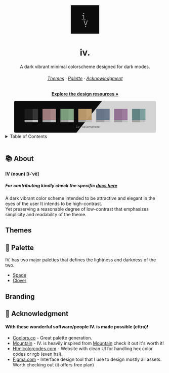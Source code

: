 <div align="center">
  <img src="assets/logo.png" width="90" height="90" />
  <h1>iv.</h1>
  <p>A dark vibrant minimal colorscheme designed for dark modes.</p>
  <h6>
    <a href="#themes">Themes</a> ·
    <a href="#art-palette">Palette</a> ·
    <a href="#gift_heart-acknowledgment">Acknowledgment</a>
  </h6>
  <p><a href="../resources/"><strong>Explore the design resources »</strong></a></p>
  
  <img src="assets/colorscheme.png" height="100" />
    
</div>

<!-- TABLE OF CONTENTS -->
<details>
  <summary>Table of Contents</summary>
  <br />
  <ol>
    <li>
      <a href="#books-about">About the colorscheme</a>
    </li>
    <li>
      <a href="#themes">Themes</a>
      <ul>
        <li><a href="#available-themes">Available Themes</a></li>
      </ul>
    </li>
    <li>
      <a href="#art-palette">Palette</a>
    </li>
    <li>
      <a href="#branding">Branding</a>
      <ul>
        <li><a href="#resources">Resources</a></li>
      </ul>
    </li>
    <li><a href="#gift_heart-acknowledgment">Acknowledgment</a></li>
  </ol>
</details>

<br />

## :books: About
#### IV (noun) [ī-ˈvē]
##### For contributing kindly check the specific [docs here](contributing.md)
A dark vibrant color scheme intended to be attractive and elegant in the eyes of the user It intends to be high-contrast.   
Yet preserving a reasonable degree of low-contrast that emphasizes simplicity and readability of the theme.  

## Themes

## :art: Palette

IV. has two major palettes that defines the lightness and darkness of the two.

- [Spade](../palettes/spade.md)
- [Clover](../palettes/clover.md)

## Branding

## :gift_heart: Acknowledgment
#### With these wonderful software/people IV. is made possible (cttro)!

- [Coolors.co](https://coolors.co) - Great palette generation.
- [Mountain](https://github.com/mountain-theme) - IV. is heavily inspired from [Mountain](https://github.com/mountain-theme) check it out it's worth it!
- [Htmlcolorcodes.com](https://htmlcolorcodes.com) - Website with clean UI for handling hex color codes or rgb (even hsl).
- [Figma.com](https://figma.com) - Interface design tool that I use to design mostly all assets. Worth checking out (it offers free plan)
